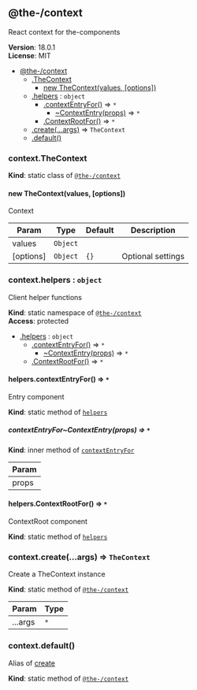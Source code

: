 <!--- Code generated by @the-/script-doc. DO NOT EDIT. -->

<a name="module_@the-/context"></a>

## @the-/context
React context for the-components

**Version**: 18.0.1  
**License**: MIT  

* [@the-/context](#module_@the-/context)
    * [.TheContext](#module_@the-/context.TheContext)
        * [new TheContext(values, [options])](#new_module_@the-/context.TheContext_new)
    * [.helpers](#module_@the-/context.helpers) : <code>object</code>
        * [.contextEntryFor()](#module_@the-/context.helpers.contextEntryFor) ⇒ <code>\*</code>
            * [~ContextEntry(props)](#module_@the-/context.helpers.contextEntryFor..ContextEntry) ⇒ <code>\*</code>
        * [.ContextRootFor()](#module_@the-/context.helpers.ContextRootFor) ⇒ <code>\*</code>
    * [.create(...args)](#module_@the-/context.create) ⇒ <code>TheContext</code>
    * [.default()](#module_@the-/context.default)

<a name="module_@the-/context.TheContext"></a>

### context.TheContext
**Kind**: static class of [<code>@the-/context</code>](#module_@the-/context)  
<a name="new_module_@the-/context.TheContext_new"></a>

#### new TheContext(values, [options])
Context


| Param | Type | Default | Description |
| --- | --- | --- | --- |
| values | <code>Object</code> |  |  |
| [options] | <code>Object</code> | <code>{}</code> | Optional settings |

<a name="module_@the-/context.helpers"></a>

### context.helpers : <code>object</code>
Client helper functions

**Kind**: static namespace of [<code>@the-/context</code>](#module_@the-/context)  
**Access**: protected  

* [.helpers](#module_@the-/context.helpers) : <code>object</code>
    * [.contextEntryFor()](#module_@the-/context.helpers.contextEntryFor) ⇒ <code>\*</code>
        * [~ContextEntry(props)](#module_@the-/context.helpers.contextEntryFor..ContextEntry) ⇒ <code>\*</code>
    * [.ContextRootFor()](#module_@the-/context.helpers.ContextRootFor) ⇒ <code>\*</code>

<a name="module_@the-/context.helpers.contextEntryFor"></a>

#### helpers.contextEntryFor() ⇒ <code>\*</code>
Entry component

**Kind**: static method of [<code>helpers</code>](#module_@the-/context.helpers)  
<a name="module_@the-/context.helpers.contextEntryFor..ContextEntry"></a>

##### contextEntryFor~ContextEntry(props) ⇒ <code>\*</code>
**Kind**: inner method of [<code>contextEntryFor</code>](#module_@the-/context.helpers.contextEntryFor)  

| Param |
| --- |
| props | 

<a name="module_@the-/context.helpers.ContextRootFor"></a>

#### helpers.ContextRootFor() ⇒ <code>\*</code>
ContextRoot component

**Kind**: static method of [<code>helpers</code>](#module_@the-/context.helpers)  
<a name="module_@the-/context.create"></a>

### context.create(...args) ⇒ <code>TheContext</code>
Create a TheContext instance

**Kind**: static method of [<code>@the-/context</code>](#module_@the-/context)  

| Param | Type |
| --- | --- |
| ...args | <code>\*</code> | 

<a name="module_@the-/context.default"></a>

### context.default()
Alias of [create](#module_@the-/context.create)

**Kind**: static method of [<code>@the-/context</code>](#module_@the-/context)  
